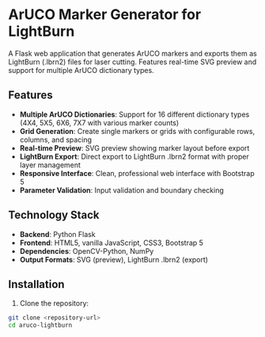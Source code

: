 # ArUCO Marker Generator for LightBurn

A Flask web application that generates ArUCO markers and exports them as LightBurn (.lbrn2) files for laser cutting. Features real-time SVG preview and support for multiple ArUCO dictionary types.

## Features

- **Multiple ArUCO Dictionaries**: Support for 16 different dictionary types (4X4, 5X5, 6X6, 7X7 with various marker counts)
- **Grid Generation**: Create single markers or grids with configurable rows, columns, and spacing
- **Real-time Preview**: SVG preview showing marker layout before export
- **LightBurn Export**: Direct export to LightBurn .lbrn2 format with proper layer management
- **Responsive Interface**: Clean, professional web interface with Bootstrap 5
- **Parameter Validation**: Input validation and boundary checking

## Technology Stack

- **Backend**: Python Flask
- **Frontend**: HTML5, vanilla JavaScript, CSS3, Bootstrap 5
- **Dependencies**: OpenCV-Python, NumPy
- **Output Formats**: SVG (preview), LightBurn .lbrn2 (export)

## Installation

1. Clone the repository:
```bash
git clone <repository-url>
cd aruco-lightburn
